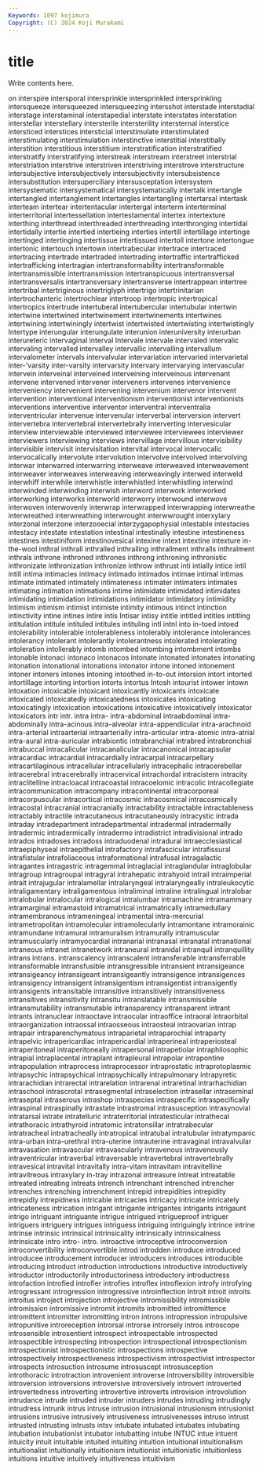 ```yaml
---
Keywords: 1097 kojimura
Copyright: (C) 2024 Koji Murakami
---
```


# title

Write contents here.



on
interspire intersporal intersprinkle intersprinkled intersprinkling intersqueeze intersqueezed intersqueezing intersshot interstade
interstadial interstage interstaminal interstapedial interstate interstates interstation interstellar interstellary intersterile
intersterility intersternal interstice intersticed interstices intersticial interstimulate interstimulated interstimulating interstimulation
interstinctive interstitial interstitially interstition interstitious interstitium interstratification interstratified interstratify interstratifying
interstreak interstream interstreet interstrial interstriation interstrive interstriven interstriving interstrove interstructure
intersubjective intersubjectively intersubjectivity intersubsistence intersubstitution intersuperciliary intersusceptation intersystem intersystematic intersystematical
intersystematically intertalk intertangle intertangled intertanglement intertangles intertangling intertarsal intertask interteam
intertear intertentacular intertergal interterm interterminal interterritorial intertessellation intertestamental intertex intertexture
interthing interthread interthreaded interthreading interthronging intertidal intertidally intertie intertied intertieing
interties intertill intertillage intertinge intertinged intertinging intertissue intertissued intertoll intertone
intertongue intertonic intertouch intertown intertrabecular intertrace intertraced intertracing intertrade intertraded
intertrading intertraffic intertrafficked intertrafficking intertragian intertransformability intertransformable intertransmissible intertransmission intertranspicuous
intertransversal intertransversalis intertransversary intertransverse intertrappean intertree intertribal intertriginous intertriglyph intertrigo
intertrinitarian intertrochanteric intertrochlear intertroop intertropic intertropical intertropics intertrude intertuberal intertubercular
intertubular intertwin intertwine intertwined intertwinement intertwinements intertwines intertwining intertwiningly intertwist
intertwisted intertwisting intertwistingly Intertype interungular interungulate interunion interuniversity interurban interureteric
intervaginal interval Intervale intervale intervaled intervalic intervaling intervalled intervalley intervallic
intervalling intervallum intervalometer intervals intervalvular intervariation intervaried intervarietal inter-'varsity inter-varsity
intervarsity intervary intervarying intervascular intervein interveinal interveined interveining interveinous intervenant
intervene intervened intervener interveners intervenes intervenience interveniency intervenient intervening intervenium
intervenor intervent intervention interventional interventionism interventionist interventionists interventions interventive interventor
interventral interventralia interventricular intervenue intervenular interverbal interversion intervert intervertebra intervertebral
intervertebrally interverting intervesicular interview interviewable interviewed interviewee interviewees interviewer interviewers
interviewing interviews intervillage intervillous intervisibility intervisible intervisit intervisitation intervital intervocal
intervocalic intervocalically intervolute intervolution intervolve intervolved intervolving interwar interwarred interwarring
interweave interweaved interweavement interweaver interweaves interweaving interweavingly interwed interweld interwhiff
interwhile interwhistle interwhistled interwhistling interwind interwinded interwinding interwish interword interwork
interworked interworking interworks interworld interworry interwound interwove interwoven interwovenly interwrap
interwrapped interwrapping interwreathe interwreathed interwreathing interwrought interwwrought interxylary interzonal interzone
interzooecial interzygapophysial intestable intestacies intestacy intestate intestation intestinal intestinally intestine
intestineness intestines intestiniform intestinovesical intexine intext intextine intexture in-the-wool inthral
inthrall inthralled inthralling inthrallment inthralls inthralment inthrals inthrone inthroned inthrones
inthrong inthroning inthronistic inthronizate inthronization inthronize inthrow inthrust inti intially
intice intil intill intima intimacies intimacy intimado intimados intimae intimal
intimas intimate intimated intimately intimateness intimater intimaters intimates intimating intimation
intimations intime intimidate intimidated intimidates intimidating intimidation intimidations intimidator intimidatory
intimidity Intimism intimism intimist intimiste intimity intimous intinct intinction intinctivity
intine intines intire intis Intisar intisy intitle intitled intitles intitling
intitulation intitule intituled intitules intituling intl intnl into in-toed intoed
intolerability intolerable intolerableness intolerably intolerance intolerances intolerancy intolerant intolerantly intolerantness
intolerated intolerating intoleration intollerably intomb intombed intombing intombment intombs intonable
intonaci intonaco intonacos intonate intonated intonates intonating intonation intonational intonations
intonator intone intoned intonement intoner intoners intones intoning intoothed in-to-out
intorsion intort intorted intortillage intorting intortion intorts intortus Intosh intourist
intower intown intoxation intoxicable intoxicant intoxicantly intoxicants intoxicate intoxicated intoxicatedly
intoxicatedness intoxicates intoxicating intoxicatingly intoxication intoxications intoxicative intoxicatively intoxicator intoxicators
intr intr. intra intra- intra-abdominal intraabdominal intra-abdominally intra-acinous intra-alveolar intra-appendicular
intra-arachnoid intra-arterial intraarterial intraarterially intra-articular intra-atomic intra-atrial intra-aural intra-auricular intrabiontic
intrabranchial intrabred intrabronchial intrabuccal intracalicular intracanalicular intracanonical intracapsular intracardiac intracardial
intracardially intracarpal intracarpellary intracartilaginous intracellular intracellularly intracephalic intracerebellar intracerebral intracerebrally
intracervical intrachordal intracistern intracity intraclitelline intracloacal intracoastal intracoelomic intracolic intracollegiate
intracommunication intracompany intracontinental intracorporeal intracorpuscular intracortical intracosmic intracosmical intracosmically intracostal
intracranial intracranially intractability intractable intractableness intractably intractile intracutaneous intracutaneously intracystic
intrada intraday intradepartment intradepartmental intradermal intradermally intradermic intradermically intradermo intradistrict
intradivisional intrado intrados intradoses intradoss intraduodenal intradural intraecclesiastical intraepiphyseal intraepithelial
intrafactory intrafascicular intrafissural intrafistular intrafoliaceous intraformational intrafusal intragalactic intragantes intragastric
intragemmal intraglacial intraglandular intraglobular intragroup intragroupal intragyral intrahepatic intrahyoid intrail
intraimperial intrait intrajugular intralamellar intralaryngeal intralaryngeally intraleukocytic intraligamentary intraligamentous intraliminal
intraline intralingual intralobar intralobular intralocular intralogical intralumbar intramachine intramammary intramarginal
intramastoid intramatrical intramatrically intramedullary intramembranous intrameningeal intramental intra-mercurial intrametropolitan intramolecular
intramolecularly intramontane intramorainic intramundane intramural intramuralism intramurally intramuscular intramuscularly intramyocardial
intranarial intranasal intranatal intranational intraneous intranet intranetwork intraneural intranidal intranquil
intranquillity intrans intrans. intranscalency intranscalent intransferable intransferrable intransformable intransfusible intransgressible
intransient intransigeance intransigeancy intransigeant intransigeantly intransigence intransigences intransigency intransigent intransigentism
intransigentist intransigently intransigents intransitable intransitive intransitively intransitiveness intransitives intransitivity intransitu
intranslatable intransmissible intransmutability intransmutable intransparency intransparent intrant intrants intranuclear intraoctave
intraocular intraoffice intraoral intraorbital intraorganization intraossal intraosseous intraosteal intraovarian intrap
intrapair intraparenchymatous intraparietal intraparochial intraparty intrapelvic intrapericardiac intrapericardial intraperineal intraperiosteal
intraperitoneal intraperitoneally intrapersonal intrapetiolar intraphilosophic intrapial intraplacental intraplant intrapleural intrapolar
intrapontine intrapopulation intraprocess intraprocessor intraprostatic intraprotoplasmic intrapsychic intrapsychical intrapsychically intrapulmonary
intrapyretic intrarachidian intrarectal intrarelation intrarenal intraretinal intrarhachidian intraschool intrascrotal intrasegmental
intraselection intrasellar intraseminal intraseptal intraserous intrashop intraspecies intraspecific intraspecifically intraspinal
intraspinally intrastate intrastromal intrasusception intrasynovial intratarsal intrate intratelluric intraterritorial intratesticular
intrathecal intrathoracic intrathyroid intratomic intratonsillar intratrabecular intratracheal intratracheally intratropical intratubal
intratubular intratympanic intra-urban intra-urethral intra-uterine intrauterine intravaginal intravalvular intravasation intravascular
intravascularly intravenous intravenously intraventricular intraverbal intraversable intravertebral intravertebrally intravesical intravital
intravitally intra-vitam intravitam intravitelline intravitreous intraxylary in-tray intrazonal intreasure intreat
intreatable intreated intreating intreats intrench intrenchant intrenched intrencher intrenches intrenching
intrenchment intrepid intrepidities intrepidity intrepidly intrepidness intricable intricacies intricacy intricate
intricately intricateness intrication intrigant intrigante intrigantes intrigants intrigaunt intrigo intriguant
intriguante intrigue intrigued intrigueproof intriguer intriguers intriguery intrigues intriguess intriguing
intriguingly intrince intrine intrinse intrinsic intrinsical intrinsicality intrinsically intrinsicalness intrinsicate
intro intro- intro. introactive introceptive introconversion introconvertibility introconvertible introd introdden
introduce introduced introducee introducement introducer introducers introduces introducible introducing introduct
introduction introductions introductive introductively introductor introductorily introductoriness introductory introductress introfaction
introfied introfier introfies introflex introflexion introfy introfying introgressant introgression introgressive
introinflection Introit introit introits introitus introject introjection introjective intromissibility intromissible
intromission intromissive intromit intromits intromitted intromittence intromittent intromitter intromitting intron
introns intropression intropulsive intropunitive introreception introrsal introrse introrsely intros introscope
introsensible introsentient introspect introspectable introspected introspectible introspecting introspection introspectional introspectionism
introspectionist introspectionistic introspections introspective introspectively introspectiveness introspectivism introspectivist introspector introspects
introsuction introsume introsuscept introsusception introthoracic introtraction introvenient introverse introversibility introversible
introversion introversions introversive introversively introvert introverted introvertedness introverting introvertive introverts
introvision introvolution intrudance intrude intruded intruder intruders intrudes intruding intrudingly
intrudress intrunk intrus intruse intrusion intrusional intrusionism intrusionist intrusions intrusive
intrusively intrusiveness intrusivenesses intruso intrust intrusted intrusting intrusts intsv intubate
intubated intubates intubating intubation intubationist intubator intubatting intube INTUC intue
intuent intuicity intuit intuitable intuited intuiting intuition intuitional intuitionalism intuitionalist
intuitionally intuitionism intuitionist intuitionistic intuitionless intuitions intuitive intuitively intuitiveness intuitivism
